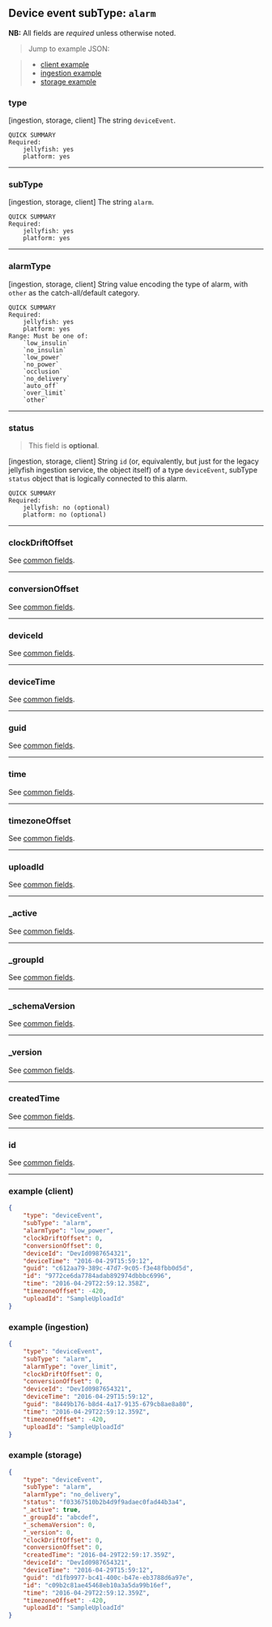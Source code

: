 ## Device event subType: `alarm`

**NB:** All fields are *required* unless otherwise noted.


> Jump to example JSON:

>  - [client example](#example-client)
>  - [ingestion example](#example-ingestion)
>  - [storage example](#example-storage)


### type

[ingestion, storage, client] The string `deviceEvent`.

	QUICK SUMMARY
	Required:
		jellyfish: yes
		platform: yes

<!-- start type -->
<!-- TODO -->
<!-- end type -->

* * * * *

### subType

[ingestion, storage, client] The string `alarm`.

	QUICK SUMMARY
	Required:
		jellyfish: yes
		platform: yes

<!-- start subType -->
<!-- TODO -->
<!-- end subType -->

* * * * *

### alarmType

[ingestion, storage, client] String value encoding the type of alarm, with `other` as the catch-all/default category.

	QUICK SUMMARY
	Required:
		jellyfish: yes
		platform: yes
	Range: Must be one of:
		`low_insulin`
		`no_insulin`
		`low_power`
		`no_power`
		`occlusion`
		`no_delivery`
		`auto_off`
		`over_limit`
		`other`

<!-- start alarmType -->
<!-- TODO -->
<!-- end alarmType -->

* * * * *

### status

> This field is **optional**.

[ingestion, storage, client] String `id` (or, equivalently, but just for the legacy jellyfish ingestion service, the object itself) of a type `deviceEvent`, subType `status` object that is logically connected to this alarm.

	QUICK SUMMARY
	Required:
		jellyfish: no (optional)
		platform: no (optional)

<!-- start status -->
<!-- TODO -->
<!-- end status -->

* * * * *

### clockDriftOffset

See [common fields](../../common.md).

<!-- start clockDriftOffset -->
<!-- TODO -->
<!-- end clockDriftOffset -->

* * * * *

### conversionOffset

See [common fields](../../common.md).

<!-- start conversionOffset -->
<!-- TODO -->
<!-- end conversionOffset -->

* * * * *

### deviceId

See [common fields](../../common.md).

<!-- start deviceId -->
<!-- TODO -->
<!-- end deviceId -->

* * * * *

### deviceTime

See [common fields](../../common.md).

<!-- start deviceTime -->
<!-- TODO -->
<!-- end deviceTime -->

* * * * *

### guid

See [common fields](../../common.md).

<!-- start guid -->
<!-- TODO -->
<!-- end guid -->

* * * * *

### time

See [common fields](../../common.md).

<!-- start time -->
<!-- TODO -->
<!-- end time -->

* * * * *

### timezoneOffset

See [common fields](../../common.md).

<!-- start timezoneOffset -->
<!-- TODO -->
<!-- end timezoneOffset -->

* * * * *

### uploadId

See [common fields](../../common.md).

<!-- start uploadId -->
<!-- TODO -->
<!-- end uploadId -->

* * * * *

### _active

See [common fields](../../common.md).

<!-- start _active -->
<!-- TODO -->
<!-- end _active -->

* * * * *

### _groupId

See [common fields](../../common.md).

<!-- start _groupId -->
<!-- TODO -->
<!-- end _groupId -->

* * * * *

### _schemaVersion

See [common fields](../../common.md).

<!-- start _schemaVersion -->
<!-- TODO -->
<!-- end _schemaVersion -->

* * * * *

### _version

See [common fields](../../common.md).

<!-- start _version -->
<!-- TODO -->
<!-- end _version -->

* * * * *

### createdTime

See [common fields](../../common.md).

<!-- start createdTime -->
<!-- TODO -->
<!-- end createdTime -->

* * * * *

### id

See [common fields](../../common.md).

<!-- start id -->
<!-- TODO -->
<!-- end id -->

* * * * *

### example (client)

```json
{
	"type": "deviceEvent",
	"subType": "alarm",
	"alarmType": "low_power",
	"clockDriftOffset": 0,
	"conversionOffset": 0,
	"deviceId": "DevId0987654321",
	"deviceTime": "2016-04-29T15:59:12",
	"guid": "c612aa79-389c-47d7-9c05-f3e48fbb0d5d",
	"id": "9772ce6da7784adab892974dbbbc6996",
	"time": "2016-04-29T22:59:12.358Z",
	"timezoneOffset": -420,
	"uploadId": "SampleUploadId"
}
```

### example (ingestion)

```json
{
	"type": "deviceEvent",
	"subType": "alarm",
	"alarmType": "over_limit",
	"clockDriftOffset": 0,
	"conversionOffset": 0,
	"deviceId": "DevId0987654321",
	"deviceTime": "2016-04-29T15:59:12",
	"guid": "8449b176-b8d4-4a17-9135-679cb8ae8a80",
	"time": "2016-04-29T22:59:12.359Z",
	"timezoneOffset": -420,
	"uploadId": "SampleUploadId"
}
```

### example (storage)

```json
{
	"type": "deviceEvent",
	"subType": "alarm",
	"alarmType": "no_delivery",
	"status": "f03367510b2b4d9f9adaec0fad44b3a4",
	"_active": true,
	"_groupId": "abcdef",
	"_schemaVersion": 0,
	"_version": 0,
	"clockDriftOffset": 0,
	"conversionOffset": 0,
	"createdTime": "2016-04-29T22:59:17.359Z",
	"deviceId": "DevId0987654321",
	"deviceTime": "2016-04-29T15:59:12",
	"guid": "d1fb9977-bc41-400c-b47e-eb3788d6a97e",
	"id": "c09b2c81ae45468eb10a3a5da99b16ef",
	"time": "2016-04-29T22:59:12.359Z",
	"timezoneOffset": -420,
	"uploadId": "SampleUploadId"
}
```
